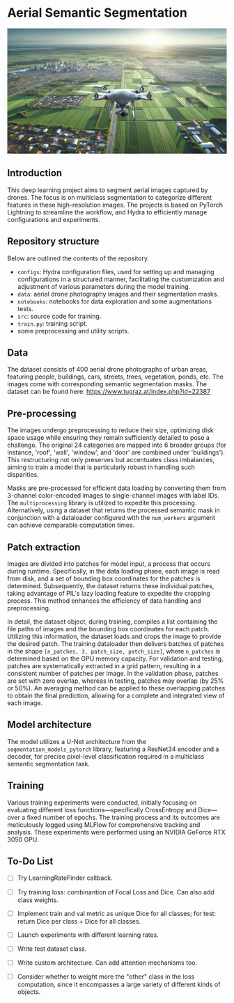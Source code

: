 # Aerial Semantic Segmentation

![drone_cover_image](data/aerial_drone.jpg)

## Introduction
This deep learning project aims to segment aerial images captured by drones. The focus is on multiclass segmentation to categorize different features in these high-resolution images. The projects is based on PyTorch Lightning to streamline the workflow, and Hydra to efficiently manage configurations and experiments.

## Repository structure
Below are outlined the contents of the repository.
- `configs`: Hydra configuration files, used for setting up and managing configurations in a structured manner, facilitating the customization and adjustment of various parameters during the model training​.
- `data`: aerial drone photography images and their segmentation masks.
- `notebooks`: notebooks for data exploration and some augmentations tests.
- `src`: source code for training.
- `train.py`: training script.
- some preprocessing and utility scripts.

## Data
The dataset consists of 400 aerial drone photographs of urban areas, featuring people, buildings, cars, streets, trees, vegetation, ponds, etc. The images come with corresponding semantic segmentation masks. The dataset can be found here: https://www.tugraz.at/index.php?id=22387

## Pre-processing
The images undergo preprocessing to reduce their size, optimizing disk space usage while ensuring they remain sufficiently detailed to pose a challenge. The original 24 categories are mapped into 6 broader groups (for instance, 'roof', 'wall', 'window', and 'door' are combined under 'buildings'). This restructuring not only preserves but accentuates class imbalances, aiming to train a model that is particularly robust in handling such disparities.

Masks are pre-processed for efficient data loading by converting them from 3-channel color-encoded images to single-channel images with label IDs. The `multiprocessing` library is utilized to expedite this processing. Alternatively, using a dataset that returns the processed semantic mask in conjunction with a dataloader configured with the `num_workers` argument can achieve comparable computation times.

## Patch extraction
Images are divided into patches for model input, a process that occurs during runtime. Specifically, in the data loading phase, each image is read from disk, and a set of bounding box coordinates for the patches is determined. Subsequently, the dataset returns these individual patches, taking advantage of PIL's lazy loading feature to expedite the cropping process. This method enhances the efficiency of data handling and preprocessing.

In detail, the dataset object, during training, compiles a list containing the file paths of images and the bounding box coordinates for each patch. Utilizing this information, the dataset loads and crops the image to provide the desired patch. The training dataloader then delivers batches of patches in the shape `[n_patches, 3, patch_size, patch_size]`, where `n_patches` is determined based on the GPU memory capacity.
For validation and testing, patches are systematically extracted in a grid pattern, resulting in a consistent number of patches per image. In the validation phase, patches are set with zero overlap, whereas in testing, patches may overlap (by 25% or 50%). An averaging method can be applied to these overlapping patches to obtain the final prediction, allowing for a complete and integrated view of each image.

## Model architecture
The model utilizes a U-Net architecture from the `segmentation_models_pytorch` library, featuring a ResNet34 encoder and a decoder, for precise pixel-level classification required in a multiclass semantic segmentation task.

## Training
Various training experiments were conducted, initially focusing on evaluating different loss functions—specifically CrossEntropy and Dice—over a fixed number of epochs. The training process and its outcomes are meticulously logged using MLFlow for comprehensive tracking and analysis. These experiments were performed using an NVIDIA GeForce RTX 3050 GPU.

## To-Do List

- [ ] Try LearningRateFinder callback.
- [ ] Try training loss: combinantion of Focal Loss and Dice. Can also add class weights.
- [ ] Implement train and val metric as unique Dice for all classes; for test: return Dice per class + Dice for all classes.
- [ ] Launch experiments with different learning rates.
- [ ] Write test dataset class.
- [ ] Write custom architecture. Can add attention mechanisms too.
- [ ] Consider whether to weight more the "other" class in the loss computation, since it encompasses a large variety of different kinds of objects.


